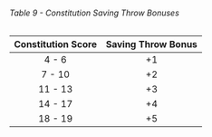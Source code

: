 ###### Table 9 - Constitution Saving Throw Bonuses

| Constitution Score | Saving Throw Bonus |
|:------------------:|:------------------:|
|       4 - 6        |         +1         |
|       7 - 10       |         +2         |
|      11 - 13       |         +3         |
|      14 - 17       |         +4         |
|      18 - 19       |         +5         |